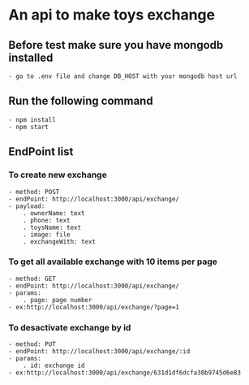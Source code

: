 # An api to make toys exchange

## Before test make sure you have mongodb installed

    - go to .env file and change DB_HOST with your mongodb host url

## Run the following command

    - npm install
    - npm start

## EndPoint list

### To create new exchange

    - method: POST
    - endPoint: http://localhost:3000/api/exchange/
    - payload:
        . ownerName: text
        . phone: text
        . toysName: text
        . image: file
        . exchangeWith: text

### To get all available exchange with 10 items per page

    - method: GET
    - endPoint: http://localhost:3000/api/exchange/
    - params:
        . page: page number
    - ex:http://localhost:3000/api/exchange/?page=1

### To desactivate exchange by id

    - method: PUT
    - endPoint: http://localhost:3000/api/exchange/:id
    - params:
        . id: exchange id
    - ex:http://localhost:3000/api/exchange/631d1df6dcfa30b9745d6e83

